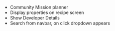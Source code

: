 - Community Mission planner
- Display properties on recipe screen
- Show Developer Details
- Search from navbar, on click dropdown appears